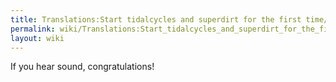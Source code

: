 ```yaml
---
title: Translations:Start tidalcycles and superdirt for the first time/43/en
permalink: wiki/Translations:Start_tidalcycles_and_superdirt_for_the_first_time/43/en/
layout: wiki
---
```


If you hear sound, congratulations!
